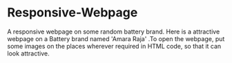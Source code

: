 # Responsive-Webpage
A responsive webpage on some random battery brand.
Here is a attractive webpage on a Battery brand named 'Amara Raja' .To open the webpage, put some images on the places wherever required in HTML code, 
so that it can look attractive.

